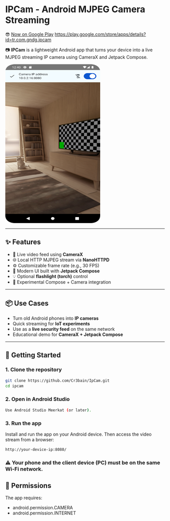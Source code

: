 # IPCam - Android MJPEG Camera Streaming

😎 [Now on Google Play](https://play.google.com/store/apps/details?id=tr.com.gndg.ipcam)
https://play.google.com/store/apps/details?id=tr.com.gndg.ipcam

📷 **IPCam** is a lightweight Android app that turns your device into a live MJPEG streaming IP camera using CameraX and Jetpack Compose.

<img src="https://github.com/Cr3bain/IpCam/blob/main/screenshot/Screenshot_1.png" width="300" height="500">

---

## ✨ Features

- 🎥 Live video feed using **CameraX**
- 🌐 Local HTTP MJPEG stream via **NanoHTTPD**
- ⚙️ Customizable frame rate (e.g., 30 FPS)
- 🧱 Modern UI built with **Jetpack Compose**
- 💡 Optional **flashlight (torch)** control
- 🧪 Experimental Compose + Camera integration

---

## 📦 Use Cases

- Turn old Android phones into **IP cameras**
- Quick streaming for **IoT experiments**
- Use as a **live security feed** on the same network
- Educational demo for **CameraX + Jetpack Compose**

---

## 🚀 Getting Started

### 1. Clone the repository

```bash
git clone https://github.com/Cr3bain/IpCam.git
cd ipcam
```
### 2. Open in Android Studio
```bash
Use Android Studio Meerkat (or later).
```
### 3. Run the app

Install and run the app on your Android device. Then access the video stream from a browser:
```bash
http://your-device-ip:8080/
```
### ⚠️ Your phone and the client device (PC) must be on the same Wi-Fi network.
## 📱 Permissions

The app requires:
- android.permission.CAMERA
- android.permission.INTERNET
